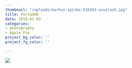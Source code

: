 ```yaml
---
thumbnail: "/uploads/markus-spiske-516263-unsplash.jpg"
title: Porta400
date: 2019-01-03
categories:
- photography
- Apple Pie
project_bg_color: ''
project_fg_color: ''

---
```

![](/uploads/markus-spiske-516263-unsplash.jpg)